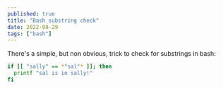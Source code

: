 ```yaml
---
published: true
title: "Bash substring check"
date: 2022-08-29
tags: ["bash"]
---
```


There's a simple, but non obvious, trick to check for substrings in bash:
```bash
if [[ "sally" == *"sal"* ]]; then
  printf "sal is in sally!"
fi
```